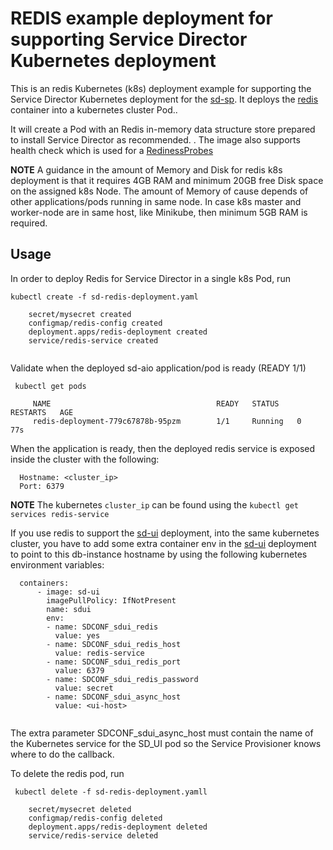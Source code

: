 REDIS example deployment for supporting Service Director Kubernetes deployment
==========================

This is an redis Kubernetes (k8s) deployment example for supporting the Service Director Kubernetes deployment for the [sd-sp](../deployments/sd-sp). It deploys the [redis](/docker/examples/images/redis-sd) container into a kubernetes cluster Pod..

It will create a Pod with an Redis in-memory data structure store prepared to install Service Director as recommended. . The image also supports health check which is used for a [RedinessProbes](https://kubernetes.io/docs/tasks/configure-pod-container/configure-liveness-readiness-probes/)


**NOTE** A guidance in the amount of Memory and Disk for redis k8s deployment is that it requires 4GB RAM and minimum 20GB free Disk space on the assigned k8s Node. The amount of Memory of cause depends of other applications/pods running in same node. In case k8s master and worker-node are in same host, like Minikube, then minimum 5GB RAM is required.

Usage
-----

In order to deploy Redis for Service Director in a single k8s Pod, run

    kubectl create -f sd-redis-deployment.yaml

```
    secret/mysecret created
    configmap/redis-config created
    deployment.apps/redis-deployment created
    service/redis-service created
    
```

Validate when the deployed sd-aio application/pod is ready (READY 1/1)

     kubectl get pods

```
     NAME                                     READY   STATUS    RESTARTS   AGE
     redis-deployment-779c67878b-95pzm        1/1     Running   0          77s
```

When the application is ready, then the deployed redis service is exposed inside the cluster with the following:

      Hostname: <cluster_ip>
      Port: 6379

      


**NOTE** The kubernetes `cluster_ip` can be found using the `kubectl get services redis-service`


If you use redis to support the [sd-ui](../deployments/sd-ui) deployment, into the same kubernetes cluster, you have to add some extra container env in the [sd-ui](../deployments/sd-ui) deployment to point to this db-instance hostname by using the following kubernetes environment variables:

```
  containers:
      - image: sd-ui
        imagePullPolicy: IfNotPresent
        name: sdui
        env:
        - name: SDCONF_sdui_redis
          value: yes
        - name: SDCONF_sdui_redis_host
          value: redis-service
        - name: SDCONF_sdui_redis_port
          value: 6379
        - name: SDCONF_sdui_redis_password
          value: secret   
        - name: SDCONF_sdui_async_host
          value: <ui-host>             
          

```

The extra parameter SDCONF_sdui_async_host must contain the name of the Kubernetes service for the SD_UI pod so the Service Provisioner knows where to do the callback.

To delete the redis pod, run

     kubectl delete -f sd-redis-deployment.yamll

```
    secret/mysecret deleted
    configmap/redis-config deleted
    deployment.apps/redis-deployment deleted
    service/redis-service deleted    
```
